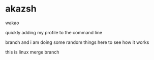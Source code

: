 # akazsh
wakao

quickly adding my profile to the command line 

branch
and i am doing some random things here to see how it works

this is linux merge branch